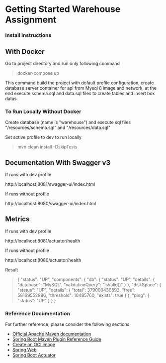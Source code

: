 # Getting Started Warehouse Assignment

### Install Instructions

## With Docker

Go to project directory and run only following command

> docker-compose up

This command build the project with default profile configuration, create database server container for api from Mysql 8
image and network, at the end execute schema.sql and data.sql files to create tables and insert box datas.

### To Run Locally  Without Docker

Create database (name is "warehouse") and execute sql files "/resources/schema.sql" and "/resources/data.sql" 

Set active profile to dev to run locally

> mvn clean install -DskipTests

## Documentation With Swagger v3

If runs with dev profile

http://localhost:8081/swagger-ui/index.html

If runs without profile

http://localhost:8080/swagger-ui/index.html

## Metrics

If runs with dev profile

http://localhost:8081/actuator/health

If runs without profile

http://localhost:8080/actuator/health

Result
> {
"status": "UP",
"components": {
"db": {
"status": "UP",
"details": {
"database": "MySQL",
"validationQuery": "isValid()"
> }
> },
"diskSpace": {
"status": "UP",
"details": {
"total": 379000430592,
"free": 58169552896,
"threshold": 10485760,
"exists": true
> }
> },
"ping": {
"status": "UP"
> }
> }
> }

### Reference Documentation

For further reference, please consider the following sections:

* [Official Apache Maven documentation](https://maven.apache.org/guides/index.html)
* [Spring Boot Maven Plugin Reference Guide](https://docs.spring.io/spring-boot/docs/2.7.1/maven-plugin/reference/html/)
* [Create an OCI image](https://docs.spring.io/spring-boot/docs/2.7.1/maven-plugin/reference/html/#build-image)
* [Spring Web](https://docs.spring.io/spring-boot/docs/2.7.1/reference/htmlsingle/#web)
* [Spring Boot Actuator](https://docs.spring.io/spring-boot/docs/2.7.1/reference/htmlsingle/#actuator)


